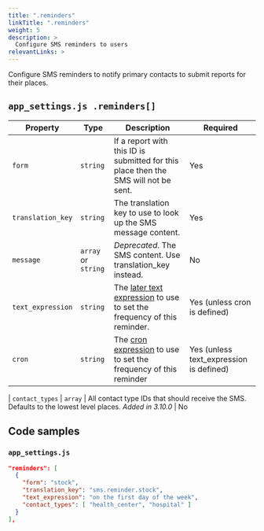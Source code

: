 ```yaml
---
title: ".reminders"
linkTitle: ".reminders"
weight: 5
description: >
  Configure SMS reminders to users
relevantLinks: >
---
```


Configure SMS reminders to notify primary contacts to submit reports for their places.

## `app_settings.js .reminders[]`

| Property | Type | Description | Required |
|---|---|---|---|
`form` | `string` | If a report with this ID is submitted for this place then the SMS will not be sent. | Yes
`translation_key` | `string` | The translation key to use to look up the SMS message content. | Yes
`message` | `array` or `string` | _Deprecated_. The SMS content. Use translation_key instead. | No
`text_expression` | `string` | The [later text expression](http://bunkat.github.io/later/parsers.html#text) to use to set the frequency of this reminder. | Yes (unless cron is defined)
`cron` | `string` | The [cron expression](https://en.wikipedia.org/wiki/Cron) to use to set the frequency of this reminder | Yes (unless text_expression is defined)
| 
`contact_types` | `array` | All contact type IDs that should receive the SMS. Defaults to the lowest level places. _Added in 3.10.0_ | No

## Code samples

### `app_settings.js`

```json
"reminders": [
  {
    "form": "stock",
    "translation_key": "sms.reminder.stock",
    "text_expression": "on the first day of the week",
    "contact_types": [ "health_center", "hospital" ]
  }
],
```
